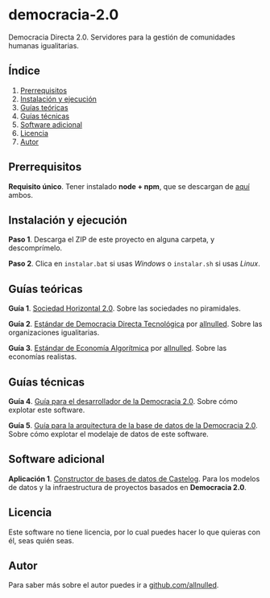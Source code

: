 # democracia-2.0

Democracia Directa 2.0. Servidores para la gestión de comunidades humanas igualitarias.

## Índice

1. [Prerrequisitos](#prerrequisitos)
2. [Instalación y ejecución](#instalación-y-ejecución)
3. [Guías teóricas](#guías-teóricas)
4. [Guías técnicas](#guías-técnicas)
5. [Software adicional](#software-adicional)
6. [Licencia](#licencia)
7. [Autor](#autor)


## Prerrequisitos

**Requisito único**. Tener instalado **node + npm**, que se descargan de [aquí](https://nodejs.org/en/download) ambos.

## Instalación y ejecución

**Paso 1**. Descarga el ZIP de este proyecto en alguna carpeta, y descomprímelo.

**Paso 2**. Clica en `instalar.bat` si usas *Windows* o `instalar.sh` si usas *Linux*.


## Guías teóricas

**Guía 1**. [Sociedad Horizontal 2.0](https://github.com/allnulled/democracia-2.0/blob/main/info/Sociedad-Horizontal-2.0.md). Sobre las sociedades no piramidales.

**Guía 2**. [Estándar de Democracia Directa Tecnológica](https://github.com/allnulled/democracia-2.0/blob/main/info/Estándar-de-Democracia-Directa-Tecnológica.md) por [allnulled](https://github.com/allnulled). Sobre las organizaciones igualitarias.

**Guía 3**. [Estándar de Economía Algorítmica](https://github.com/allnulled/democracia-2.0/blob/main/info/Estándar-de-Economía-Algorítmica.md) por [allnulled](https://github.com/allnulled). Sobre las economías realistas.


## Guías técnicas

**Guía 4**. [Guía para el desarrollador de la Democracia 2.0](./info/Guía-para-el-desarrollador.md). Sobre cómo explotar este software.

**Guía 5**. [Guía para la arquitectura de la base de datos de la Democracia 2.0](./info/Guía-para-la-arquitectura-de-la-base-de-datos-de-la-Democracia-2.0.md). Sobre cómo explotar el modelaje de datos de este software.

## Software adicional

**Aplicación 1**. [Constructor de bases de datos de Castelog](https://allnulled.github.io/constructor-de-bases-de-datos-de-castelog/). Para los modelos de datos y la infraestructura de proyectos basados en **Democracia 2.0**.

## Licencia

Este software no tiene licencia, por lo cual puedes hacer lo que quieras con él, seas quién seas.

## Autor

Para saber más sobre el autor puedes ir a [github.com/allnulled](https://github.com/allnulled).

